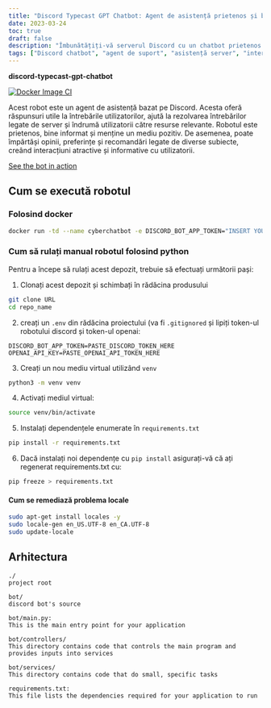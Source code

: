 ```yaml
---
title: "Discord Typecast GPT Chatbot: Agent de asistență prietenos și bine informat bazat pe Discord"
date: 2023-03-24
toc: true
draft: false
description: "Îmbunătățiți-vă serverul Discord cu un chatbot prietenos și bine informat care oferă răspunsuri utile, vă ajută cu întrebări legate de server și creează interacțiuni captivante."
tags: ["Discord chatbot", "agent de suport", "asistență server", "interogări ale utilizatorului", "resurse relevante", "mediu pozitiv", "opinii", "preferințe", "recomandări", "interacțiuni captivante", "bot prietenos", "bot cunoscător", "Bot bazat pe Discord", "asistent virtual", "suport automatizat", "conversație bot", "răspunsuri informaționale", "bot ingenios", "chatbot interactiv", "gestionarea serverului", "asistență pentru utilizatori", "Robot cu AI", "discord.io", "chatbot în acțiune", "docker", "python", "implementarea botului", "mediu virtual", "arhitectura bot", "controlere bot", "servicii bot"]
---
```


**discord-typecast-gpt-chatbot**

[![Docker Image CI](https://github.com/CyberSentinels/discord-typecast-gpt-chatbot/actions/workflows/docker-image.yml/badge.svg)](https://github.com/CyberSentinels/discord-typecast-gpt-chatbot/actions/workflows/docker-image.yml)

Acest robot este un agent de asistență bazat pe Discord. Acesta oferă răspunsuri utile la întrebările utilizatorilor, ajută la rezolvarea întrebărilor legate de server și îndrumă utilizatorii către resurse relevante. Robotul este prietenos, bine informat și menține un mediu pozitiv. De asemenea, poate împărtăși opinii, preferințe și recomandări legate de diverse subiecte, creând interacțiuni atractive și informative cu utilizatorii.

[See the bot in action](https://discord.gg/CYVe2CyrXk)

## Cum se execută robotul
### Folosind docker
```bash
docker run -td --name cyberchatbot -e DISCORD_BOT_APP_TOKEN="INSERT YOUR BOT TOKEN HERE" -e OPENAI_API_KEY="INSERT YOUR OPENAI API KEY HERE" simeononsecurity/discord-typecast-gpt-chatbot:latest
```
### Cum să rulați manual robotul folosind python

Pentru a începe să rulați acest depozit, trebuie să efectuați următorii pași:

1. Clonați acest depozit și schimbați în rădăcina produsului

```bash
git clone URL
cd repo_name
```
2. creați un `.env` din rădăcina proiectului (va fi `.gitignored` și lipiți token-ul robotului discord și token-ul openai:

```env
DISCORD_BOT_APP_TOKEN=PASTE_DISCORD_TOKEN_HERE
OPENAI_API_KEY=PASTE_OPENAI_API_TOKEN_HERE
```

3. Creați un nou mediu virtual utilizând `venv`
```bash
python3 -m venv venv
```

4. Activați mediul virtual:
```bash
source venv/bin/activate
```

5. Instalați dependențele enumerate în `requirements.txt`
   
```bash
pip install -r requirements.txt
```

6. Dacă instalați noi dependențe cu `pip install` asigurați-vă că ați regenerat requirements.txt cu:

```bash
pip freeze > requirements.txt
```
#### Cum se remediază problema locale
```bash
sudo apt-get install locales -y
sudo locale-gen en_US.UTF-8 en_CA.UTF-8
sudo update-locale
```

## Arhitectura

```text
./
project root

bot/
discord bot's source

bot/main.py:
This is the main entry point for your application

bot/controllers/
This directory contains code that controls the main program and provides inputs into services

bot/services/
This directory contains code that do small, specific tasks

requirements.txt:
This file lists the dependencies required for your application to run
```
